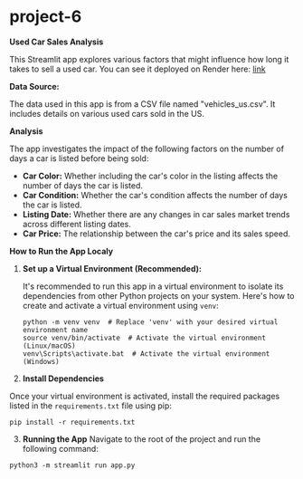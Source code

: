 # project-6

**Used Car Sales Analysis**

This Streamlit app explores various factors that might influence how long it takes to sell a used car. 
You can see it deployed on Render here: [link](https://project-6-2qm5.onrender.com)

**Data Source:**

The data used in this app is from a CSV file named "vehicles_us.csv". It includes details on various used cars sold in the US.

**Analysis**

The app investigates the impact of the following factors on the number of days a car is listed before being sold:

* **Car Color:** Whether including the car's color in the listing affects the number of days the car is listed. 
* **Car Condition:** Whether the car's condition affects the number of days the car is listed. 
* **Listing Date:**  Whether there are any changes in car sales market trends across different listing dates. 
* **Car Price:** The relationship between the car's price and its sales speed. 


**How to Run the App Localy**

1. **Set up a Virtual Environment (Recommended):**

   It's recommended to run this app in a virtual environment to isolate its dependencies from other Python projects on your system. Here's how to create and activate a virtual environment using `venv`:

   ```
   python -m venv venv  # Replace 'venv' with your desired virtual environment name
   source venv/bin/activate  # Activate the virtual environment (Linux/macOS)
   venv\Scripts\activate.bat  # Activate the virtual environment (Windows)
   ```

2. **Install Dependencies**


Once your virtual environment is activated, install the required packages listed in the `requirements.txt` file using pip:

```
pip install -r requirements.txt
```

3. **Running the App**
Navigate to the root of the project and run the following command:

```
python3 -m streamlit run app.py
```
